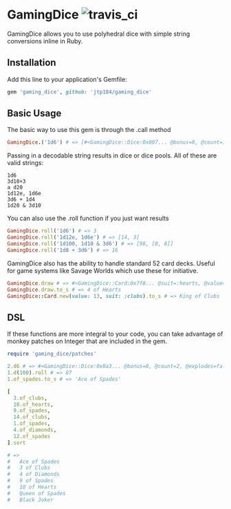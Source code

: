 # GamingDice ![travis_ci](https://travis-ci.com/jtp184/gaming_dice.svg?branch=master)

GamingDice allows you to use polyhedral dice with simple string conversions inline in Ruby.

## Installation

Add this line to your application's Gemfile:

```ruby
gem 'gaming_dice', github: 'jtp184/gaming_dice'
```

## Basic Usage

The basic way to use this gem is through the .call method

```ruby
GamingDice.('1d6') # => [#<GamingDice::Dice:0x007... @bonus=0, @count=1, @explodes=false, @faces=6>]
```

Passing in a decodable string results in dice or dice pools. All of these are valid strings:

```
1d6
3d10+3
a d20
1d12e, 1d6e
3d6 + 1d4
1d20 & 3d10
```

You can also use the .roll function if you just want results

```ruby
GamingDice.roll('1d6') # => 3
GamingDice.roll('1d12e, 1d6e') # => [14, 3]
GamingDice.roll('1d100, 1d10 & 3d6') # => [98, [8, 8]]
GamingDice.roll('1d8 + 3d6') # => 16
```

GamingDice also has the ability to handle standard 52 card decks. Useful for game systems like Savage Worlds which use these for initiative.

```ruby
GamingDice.draw # => #<GamingDice::Card:0x7f8... @suit=:hearts, @value=9>
GamingDice.draw.to_s # => 4 of Hearts
GamingDice::Card.new(value: 13, suit: :clubs).to_s # => King of Clubs
```

## DSL

If these functions are more integral to your code, you can take advantage of monkey patches on Integer that are included in the gem.

```ruby
require 'gaming_dice/patches'

2.d6 # => #<GamingDice::Dice:0x0a3... @bonus=0, @count=2, @explodes=false, @faces=6>
1.d(100).roll # => 87
1.of_spades.to_s # => 'Ace of Spades'

[
  3.of_clubs,
  10.of_hearts,
  9.of_spades,
  14.of_clubs,
  1.of_spades,
  4.of_diamonds,
  12.of_spades
].sort 

# =>
#   Ace of Spades
#   3 of Clubs
#   4 of Diamonds
#   9 of Spades
#   10 of Hearts
#   Queen of Spades
#   Black Joker
```
